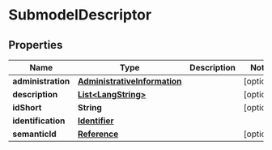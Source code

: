 # SubmodelDescriptor

## Properties
Name | Type | Description | Notes
------------ | ------------- | ------------- | -------------
**administration** | [**AdministrativeInformation**](AdministrativeInformation.md) |  |  [optional]
**description** | [**List&lt;LangString&gt;**](LangString.md) |  |  [optional]
**idShort** | **String** |  |  [optional]
**identification** | [**Identifier**](Identifier.md) |  | 
**semanticId** | [**Reference**](Reference.md) |  |  [optional]
